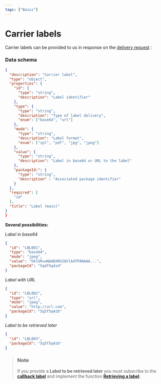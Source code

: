 ```yaml
---
tags: ["Basis"]
---
```


# Carrier labels

Carrier labels can be provided to us in response on the [delivery request](https://woop.stoplight.io/docs/carrier/woop_to_carrier.json/paths/~1deliveries/post) :

### Data schema

```json json_schema
{
  "description": "Carrier label",
  "type": "object",
  "properties": {
    "id": {
      "type": "string",
      "description": "Label identifier"
    },
    "type": {
      "type": "string",
      "description": "Type of label delivery",
      "enum": ["base64", "url"]
    },
    "mode": {
      "type": "string",
      "description": "Label format",
      "enum": ["zpl", "pdf", "jpg", "jpeg"]
    },
    "value": {
      "type": "string",
      "description": "Label in base64 or URL to the label"
    },
    "packageId:": {
      "type": "string",
      "description" : "Associated package identifier"
    }
  },
  "required": [
    "id"
  ],
  "title": "Label (mass)"
}
}
```

**Several possibilities:**

_Label in base64_

```json
{
  "id": "LBL001",
  "type": "base64",
  "mode": "jpeg",
  "value": "UklGRvwNAABXRUJQVlA4TPANAAA...",
  "packageId": "5q4f5q4zd"
}
```

_Label with URL_

```json
{
  "id": "LBL002",
  "type": "url",
  "mode": "jpeg",
  "value": "http://url.com",
  "packageId": "5q5f5q4zb"
}
```

_Label to be retrieved later_

```json
{
  "id": "LBL003",
  "packageId": "5q5f5q4zb"
}
```

<!-- theme: warning -->

> ### Note
>
> If you provide a **Label to be retrieved later** you must subscribe to the [**callback label**](https://woop.stoplight.io/docs/carrier/docs/Basis/3.Subscriptions.md#callbacks) and implement the function [**Retrieving a label**](https://woop.stoplight.io/docs/carrier/woop_to_carrier.json/paths/~1labels~1{labelId}/get).
